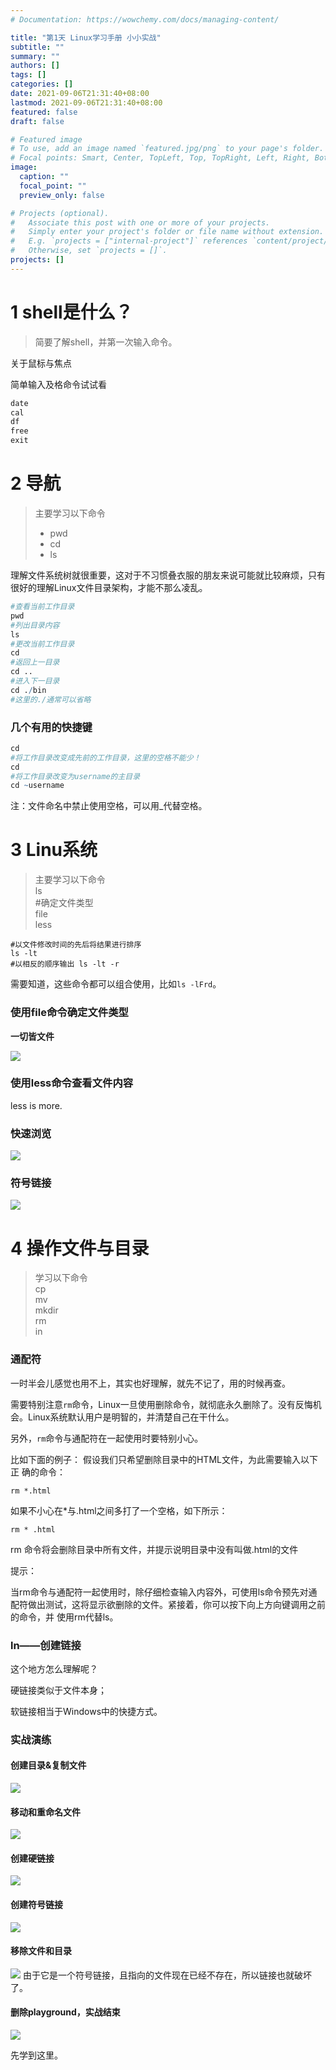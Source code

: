 ```yaml
---
# Documentation: https://wowchemy.com/docs/managing-content/

title: "第1天 Linux学习手册 小小实战"
subtitle: ""
summary: ""
authors: []
tags: []
categories: []
date: 2021-09-06T21:31:40+08:00
lastmod: 2021-09-06T21:31:40+08:00
featured: false
draft: false

# Featured image
# To use, add an image named `featured.jpg/png` to your page's folder.
# Focal points: Smart, Center, TopLeft, Top, TopRight, Left, Right, BottomLeft, Bottom, BottomRight.
image:
  caption: ""
  focal_point: ""
  preview_only: false

# Projects (optional).
#   Associate this post with one or more of your projects.
#   Simply enter your project's folder or file name without extension.
#   E.g. `projects = ["internal-project"]` references `content/project/deep-learning/index.md`.
#   Otherwise, set `projects = []`.
projects: []
---
```

# 1 shell是什么？
>简要了解shell，并第一次输入命令。

 关于鼠标与焦点  
 
 简单输入及格命令试试看 
 ```R 
 date 
 cal 
 df 
 free 
 exit 
 ``` 
 
 # 2 导航 
 >主要学习以下命令 
 >- pwd 
 >- cd 
 >- ls  
 
 理解文件系统树就很重要，这对于不习惯叠衣服的朋友来说可能就比较麻烦，只有很好的理解Linux文件目录架构，才能不那么凌乱。
 
```R
#查看当前工作目录 
pwd 
#列出目录内容 
ls 
#更改当前工作目录 
cd 
#返回上一目录 
cd ..
#进入下一目录 
cd ./bin 
#这里的./通常可以省略 
```  

### 几个有用的快捷键 

```R 
cd 
#将工作目录改变成先前的工作目录，这里的空格不能少！
cd 
#将工作目录改变为username的主目录 
cd ~username 
``` 

注：文件命名中禁止使用空格，可以用_代替空格。
# 3 Linu系统 
> 主要学习以下命令      
ls     
#确定文件类型     
file     
less 

``` 
#以文件修改时间的先后将结果进行排序 
ls -lt 
#以相反的顺序输出 ls -lt -r 
``` 
需要知道，这些命令都可以组合使用，比如`ls -lFrd`。
 
### 使用file命令确定文件类型 
**一切皆文件** 

![](4cfd5ab9-a625-4614-a6c7-84c31a6a0f1f.png) 

### 使用less命令查看文件内容 

less is more.


### 快速浏览 

![](e0144981-2416-4f78-b269-8163f6ec0823.png) 

### 符号链接 
![](adceee79-a528-4082-b998-c1bf8ac480ae.png) 

# 4 操作文件与目录  

>学习以下命令     
cp      
mv      
mkdir      
rm      
in        

### 通配符 

一时半会儿感觉也用不上，其实也好理解，就先不记了，用的时候再查。

 需要特别注意`rm`命令，Linux一旦使用删除命令，就彻底永久删除了。没有反悔机会。Linux系统默认用户是明智的，并清楚自己在干什么。
 
 另外，`rm`命令与通配符在一起使用时要特别小心。
 
 比如下面的例子： 
 假设我们只希望删除目录中的HTML文件，为此需要输入以下正 确的命令： 
 ``` 
 rm *.html 
 ``` 
 
 如果不小心在*与.html之间多打了一个空格，如下所示： 
 ``` 
 rm * .html 
 ``` 
 
 rm 命令将会删除目录中所有文件，并提示说明目录中没有叫做.html的文件     
 
 提示： 
 
 当rm命令与通配符一起使用时，除仔细检查输入内容外，可使用ls命令预先对通配符做出测试，这将显示欲删除的文件。紧接着，你可以按下向上方向键调用之前的命令，并 使用rm代替ls。     
 
 ### ln——创建链接 
 
 这个地方怎么理解呢？    
 
 硬链接类似于文件本身；    
 
 软链接相当于Windows中的快捷方式。
 ### 实战演练 
 
 #### 创建目录&复制文件 

![](f42cb463-f11d-4acc-aefa-8367ab875c9d.png) 
#### 移动和重命名文件 
![](a9b58538-5453-4c9c-add8-2e456ba96c4e.png) 
#### 创建硬链接 
![](6769ef6e-ef8c-493d-a7fd-fcd23e860e1b.png) 
#### 创建符号链接 
![](39f0b440-cb21-4fc9-a7e2-d8dc30889d99.png) 
#### 移除文件和目录 
![](e645d07f-73cd-4737-90c5-e506f406bade.png)
由于它是一个符号链接，且指向的文件现在已经不存在，所以链接也就破坏了。
#### 删除playground，实战结束 

![](8ee3a219-8ef0-4c9e-836b-50d6341f5d23.png)  


先学到这里。
  